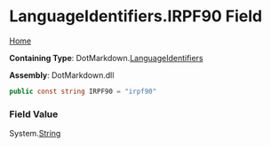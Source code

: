 <a name="_top"></a>

# LanguageIdentifiers\.IRPF90 Field

[Home](../../../README.md#_top)

**Containing Type**: DotMarkdown\.[LanguageIdentifiers](../README.md#_top)

**Assembly**: DotMarkdown\.dll

```csharp
public const string IRPF90 = "irpf90"
```

### Field Value

System\.[String](https://docs.microsoft.com/en-us/dotnet/api/system.string)
